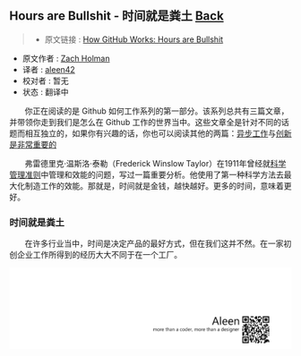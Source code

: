 ## Hours are Bullshit - 时间就是粪土 [**Back**](./../translation.md)

> * 原文链接 : [How GitHub Works: Hours are Bullshit](https://zachholman.com/posts/how-github-works-hours/)
* 原文作者 : [Zach Holman](https://zachholman.com/)
* 译者 : [aleen42](https://github.com/aleen42) 
* 校对者 : 暂无
* 状态 : 翻译中

&nbsp; &nbsp; &nbsp; &nbsp;你正在阅读的是 Github 如何工作系列的第一部分。该系列总共有三篇文章，并带领你走到我们是怎么在 Github 工作的世界当中。这些文章全是针对不同的话题而相互独立的，如果你有兴趣的话，你也可以阅读其他的两篇：[异步工作](./../be_asynchronous/be_asynchronous.md)与[创新是非常重要的](./../creativity_is_important/creativity_is_important.md)

&nbsp; &nbsp; &nbsp; &nbsp;弗雷德里克·温斯洛·泰勒（Frederick Winslow Taylor）在1911年曾经就[科学管理准则](http://en.wikipedia.org/wiki/The_Principles_of_Scientific_Management)中管理和效能的问题，写过一篇重要分析。他使用了第一种科学方法去最大化制造工作的效能。那就是，时间就是金钱，越快越好。更多的时间，意味着更好。

### 时间就是粪土

&nbsp; &nbsp; &nbsp; &nbsp;在许多行业当中，时间是决定产品的最好方式，但在我们这并不然。在一家初创企业工作所得到的经历大大不同于在一个工厂。

<a href="http://aleen42.github.io/" target="_blank" ><img src="./../../pic/tail.gif"></a>
